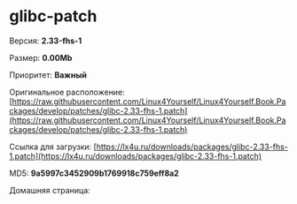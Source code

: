 # glibc-patch



Версия: **2.33-fhs-1**

Размер: **0.00Mb**

Приоритет: **Важный**

Оригинальное расположение: [https://raw.githubusercontent.com/Linux4Yourself/Linux4Yourself.Book.Packages/develop/patches/glibc-2.33-fhs-1.patch](https://raw.githubusercontent.com/Linux4Yourself/Linux4Yourself.Book.Packages/develop/patches/glibc-2.33-fhs-1.patch)

Ссылка для загрузки: [https://lx4u.ru/downloads/packages/glibc-2.33-fhs-1.patch](https://lx4u.ru/downloads/packages/glibc-2.33-fhs-1.patch)

MD5: **9a5997c3452909b1769918c759eff8a2**

Домашняя страница: []()